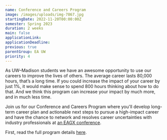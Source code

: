 ```yaml
---
name: Conference and Careers Program
image: /images/uploads/img-7867.jpg
startingDate: 2022-11-20T00:00:00Z
semester: Spring 2023
duration: 2 weeks
main: false
applicationLink:
applicationDeadline:
previous: true
parentGroup: EA UW
priority: 4
---
```


As UW–Madison students we have an awesome opportunity to use our careers to improve the lives of others. The average career lasts 80,000 hours, that’s a long time. If you could increase the impact of your career by just 1%, it would make sense to spend 800 hours thinking about how to do that. And we think this program can increase your impact by much more, and in much less time.

Join us for our Conference and Careers Program where you'll develop long-term career plan and actionable next steps to pursue a high-impact career and have the chance to network and resolves career uncertainties with industry professionals at <a target="_blank" rel="noopener" href="https://www.effectivealtruism.org/ea-global">an EAGX conference</a>.

First, read the full program details [here](https://www.notion.so/outreach-handbook/Career-Planning-Program-28f7534cb6e947f0ad896726005215b0).
